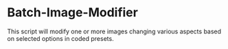 # Batch-Image-Modifier
This script will modify one or more images changing various aspects based on selected options in coded presets.
